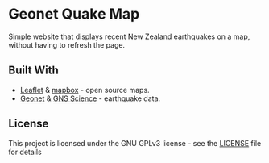 # Geonet Quake Map

Simple website that displays recent New Zealand earthquakes on a map, without having to refresh the page.

## Built With

* [Leaflet](https://leafletjs.com/) & [mapbox](https://www.mapbox.com/) - open source maps.
* [Geonet](https://geonet.org.nz/) & [GNS Science](https://gns.cri.nz/) - earthquake data.

## License

This project is licensed under the GNU GPLv3 license - see the [LICENSE](LICENSE) file for details
